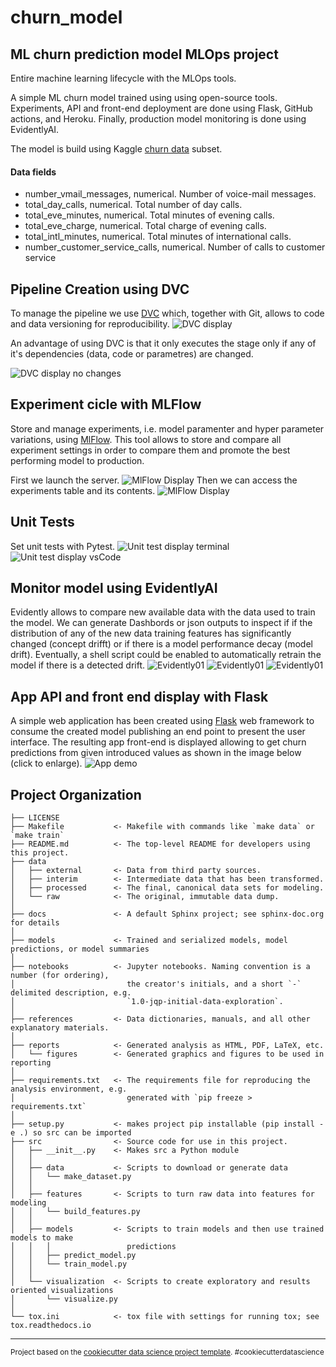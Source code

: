 churn_model
==============================

## ML churn prediction model MLOps project
Entire machine learning lifecycle with the MLOps tools.

A simple ML churn  model trained using using open-source tools. Experiments, API and front-end deployment are done using Flask, GitHub actions, and Heroku. Finally, production model monitoring is done using EvidentlyAI.

The model is build using Kaggle  [churn data](https://www.kaggle.com/c/customer-churn-prediction-2020/data?select=train.csv) subset.
#### Data fields
* number_vmail_messages, numerical. Number of voice-mail messages.
* total_day_calls, numerical. Total number of day calls.
* total_eve_minutes, numerical. Total minutes of evening calls.
* total_eve_charge, numerical. Total charge of evening calls.
* total_intl_minutes, numerical. Total minutes of international calls.
* number_customer_service_calls, numerical. Number of calls to customer service


## Pipeline Creation using DVC
To manage the pipeline we use [DVC](https://dvc.org/)  which, together with Git,  allows to  code and data versioning for reproducibility.
![DVC display](images/dvc01.png)

An advantage of using DVC is that it only executes the stage only if any of it's dependencies (data, code or parametres) are changed. 

![DVC display no changes](images/dvc02.png)

## Experiment cicle with MLFlow
Store and manage experiments, i.e. model paramenter and hyper parameter variations, using  [MlFlow](https://mlflow.org/). This tool allows to store and compare all experiment settings in order to compare them and promote the  best performing model to production.

First we launch the server.
![MlFlow Display](images/mlflow_launch.png)
Then we can access the experiments table and its contents.
![MlFlow Display](images/mlflow.png) 

## Unit Tests
Set unit tests with Pytest.
![Unit test display terminal](images/unit_tests_terminal.png)
![Unit test display vsCode](images/unit_tests_vscode.png)


## Monitor model using EvidentlyAI
Evidently  allows to compare new available data with the data used to train  the model. We can generate Dashbords or json outputs to inspect if if the distribution of any of the new data training features has significantly changed (concept drifft) or if there is a model performance decay (model drift).  Eventually, a shell script could be enabled to automatically retrain the model if there is a detected drift.
![Evidently01](images/Evidently01.png) 
![Evidently01](images/Evidently03.png) 
![Evidently01](images/Evidently04.png) 



## App API and front end display with Flask
A simple web application has been created using [Flask](https://flask.palletsprojects.com/en/2.3.x/) web framework to consume the created model publishing an end point to present the user interface. The resulting app front-end is displayed allowing to get churn predictions from given introduced values as shown in the image below (click to enlarge).
![App demo](images/app_demo.gif)



Project Organization
------------

    ├── LICENSE
    ├── Makefile           <- Makefile with commands like `make data` or `make train`
    ├── README.md          <- The top-level README for developers using this project.
    ├── data
    │   ├── external       <- Data from third party sources.
    │   ├── interim        <- Intermediate data that has been transformed.
    │   ├── processed      <- The final, canonical data sets for modeling.
    │   └── raw            <- The original, immutable data dump.
    │
    ├── docs               <- A default Sphinx project; see sphinx-doc.org for details
    │
    ├── models             <- Trained and serialized models, model predictions, or model summaries
    │
    ├── notebooks          <- Jupyter notebooks. Naming convention is a number (for ordering),
    │                         the creator's initials, and a short `-` delimited description, e.g.
    │                         `1.0-jqp-initial-data-exploration`.
    │
    ├── references         <- Data dictionaries, manuals, and all other explanatory materials.
    │
    ├── reports            <- Generated analysis as HTML, PDF, LaTeX, etc.
    │   └── figures        <- Generated graphics and figures to be used in reporting
    │
    ├── requirements.txt   <- The requirements file for reproducing the analysis environment, e.g.
    │                         generated with `pip freeze > requirements.txt`
    │
    ├── setup.py           <- makes project pip installable (pip install -e .) so src can be imported
    ├── src                <- Source code for use in this project.
    │   ├── __init__.py    <- Makes src a Python module
    │   │
    │   ├── data           <- Scripts to download or generate data
    │   │   └── make_dataset.py
    │   │
    │   ├── features       <- Scripts to turn raw data into features for modeling
    │   │   └── build_features.py
    │   │
    │   ├── models         <- Scripts to train models and then use trained models to make
    │   │   │                 predictions
    │   │   ├── predict_model.py
    │   │   └── train_model.py
    │   │
    │   └── visualization  <- Scripts to create exploratory and results oriented visualizations
    │       └── visualize.py
    │
    └── tox.ini            <- tox file with settings for running tox; see tox.readthedocs.io


--------

<p><small>Project based on the <a target="_blank" href="https://drivendata.github.io/cookiecutter-data-science/">cookiecutter data science project template</a>. #cookiecutterdatascience</small></p>
